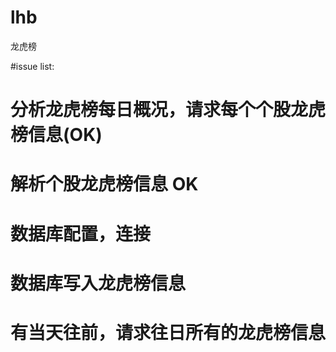# lhb
龙虎榜

#issue list:
# 分析龙虎榜每日概况，请求每个个股龙虎榜信息(OK)
# 解析个股龙虎榜信息 OK
# 数据库配置，连接
# 数据库写入龙虎榜信息
# 有当天往前，请求往日所有的龙虎榜信息